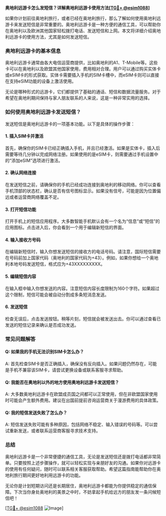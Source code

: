 **奥地利远游卡怎么发短信？详解奥地利远游卡使用方法[[TG💪+ @esim1088](https://t.me/s/esim1088)]**

如果你计划前往奥地利旅行，或者已经在奥地利旅行，那么了解如何使用奥地利远游卡来发送短信是非常重要的。奥地利远游卡是一种方便的通信工具，可以帮助你在奥地利以及欧洲其他国家轻松拨打电话、发送短信和上网。本文将详细介绍奥地利远游卡的使用方法，尤其是如何发送短信。

### 奥地利远游卡的基本信息

奥地利远游卡通常由各大电信运营商提供，比如奥地利的A1、T-Mobile等。这些卡可以在奥地利以及欧盟其他国家使用，费用相对合理。用户可以通过购买实体卡或eSIM卡的形式获取。实体卡需要插入手机的SIM卡槽中，而eSIM卡则可以直接在支持eSIM功能的设备上激活使用。

无论是哪种形式的远游卡，它们都提供了基础的通话、短信和数据流量服务。对于希望在奥地利期间保持与家人朋友联系的人来说，这是一种非常实用的选择。

### 如何使用奥地利远游卡发送短信？

发送短信是奥地利远游卡的一项基本功能。以下是具体的操作步骤：

#### 1. 插入SIM卡并激活
首先，确保你的SIM卡已经正确插入手机，并且已经激活。如果是实体卡，插入后需要等待几分钟以完成网络注册。如果使用的是eSIM卡，则需要通过手机设置中的“添加eSIM”选项进行激活。

#### 2. 确认网络连接
在发送短信之前，请确保你的手机已经成功连接到奥地利的移动网络。你可以查看手机顶部的状态栏，确认是否有信号图标显示。如果没有信号，可能是因为位置偏远或者运营商网络覆盖不足。

#### 3. 打开短信功能
打开手机上的短信应用程序。大多数智能手机默认会有一个名为“信息”或“短信”的应用图标。点击进入后，你会看到一个用于编辑新短信的界面。

#### 4. 输入接收方号码
在编辑新短信时，输入你想发送短信的接收方的电话号码。请注意，国际短信需要在号码前加上国家代码（奥地利的国家代码为+43）。例如，如果你想给一个奥地利本地号码发送短信，格式应为+43XXXXXXXXX。

#### 5. 编辑短信内容
在输入框中输入你想发送的内容。注意短信内容长度限制为160个字符。如果超过这个限制，短信可能会被自动分割成多条短消息发送。

#### 6. 发送短信
检查无误后，点击发送按钮。稍等片刻，短信就会被发送出去。你可以通过查看已发送的短信记录来确认是否成功发送。

### 常见问题解答

#### Q: 如果我的手机无法识别SIM卡怎么办？
A: 首先检查SIM卡是否正确插入，确保没有反向插入。如果问题仍然存在，可能是手机不兼容该SIM卡，请尝试更换设备或联系客服寻求帮助。

#### Q: 我能否在奥地利以外的地方使用奥地利远游卡发送短信？
A: 大多数奥地利远游卡在欧盟成员国之间都可以正常使用，但在非欧盟国家使用时可能会产生额外费用。建议在出国前提前咨询运营商关于漫游费用的具体政策。

#### Q: 我的短信发送失败了怎么办？
A: 短信发送失败可能有多种原因，包括网络不稳定、输入错误的号码等。可以尝试重新发送，或者联系运营商客服寻求技术支持。

### 总结

奥地利远游卡是一个非常便捷的通信工具，无论是发送短信还是拨打电话都非常简单。只要按照上述步骤操作，就可以轻松实现与亲朋好友的沟通。如果你对远游卡的使用有任何疑问，随时可以联系相关客服获取帮助。希望这篇指南能帮助你在奥地利旅行期间更好地利用远游卡的功能。

无论你是计划短期访问还是长期居住，奥地利远游卡都能为你提供稳定的通信保障。下次当你身处奥地利的美景之中时，不妨拿起手机给远方的朋友发一条问候短信吧！

[[TG💪+ @esim1088](https://t.me/s/esim1088) ![Image](https://i.postimg.cc/4NQfJmqS/Snipaste-2025-05-13-00-14-12.png)]